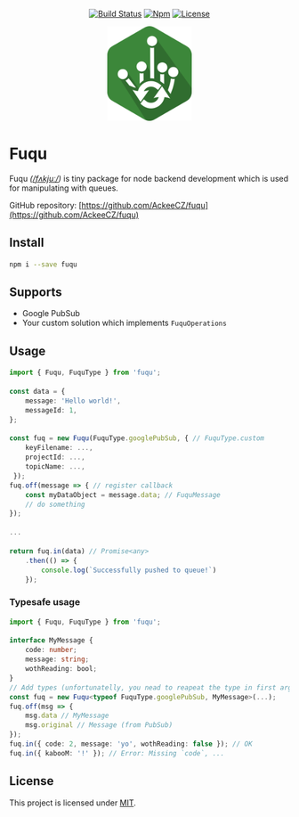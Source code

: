 <div align="center">


[![Build Status](https://travis-ci.org/AckeeCZ/fuqu.svg?branch=master)](https://travis-ci.org/AckeeCZ/fuqu)
[![Npm](https://img.shields.io/npm/v/fuqu.svg?style=flat-square)](https://www.npmjs.com/package/fuqu)
[![License](https://img.shields.io/github/license/AckeeCZ/fuqu.svg?style=flat-square)](https://github.com/AckeeCZ/fuqu/blob/master/LICENSE)

<img src="./resources/logo.png" height="170"/>
</div>

# Fuqu

Fuqu _([/fʌkjuː/](https://en.wikipedia.org/wiki/Help:IPA/English))_ is tiny package for node backend development which is used for manipulating with queues.

GitHub repository: [https://github.com/AckeeCZ/fuqu](https://github.com/AckeeCZ/fuqu)

## Install

```bash
npm i --save fuqu
```

## Supports

- Google PubSub
- Your custom solution which implements `FuquOperations`

## Usage

```typescript
import { Fuqu, FuquType } from 'fuqu';

const data = {
    message: 'Hello world!',
    messageId: 1,
};

const fuq = new Fuqu(FuquType.googlePubSub, { // FuquType.custom 
    keyFilename: ...,
    projectId: ...,
    topicName: ...,
 });
fuq.off(message => { // register callback
    const myDataObject = message.data; // FuquMessage
    // do something
});

...

return fuq.in(data) // Promise<any>
    .then(() => {
        console.log(`Successfully pushed to queue!`)
    });
```

### Typesafe usage

```typescript
import { Fuqu, FuquType } from 'fuqu';

interface MyMessage {
    code: number;
    message: string;
    wothReading: bool;
}
// Add types (unfortunatelly, you nead to reapeat the type in first arg)
const fuq = new Fuqu<typeof FuquType.googlePubSub, MyMessage>(...);
fuq.off(msg => {
    msg.data // MyMessage
    msg.original // Message (from PubSub)
});
fuq.in({ code: 2, message: 'yo', wothReading: false }); // OK
fuq.in({ kabooM: '!' }); // Error: Missing `code`, ...

```


## License

This project is licensed under [MIT](./LICENSE).
